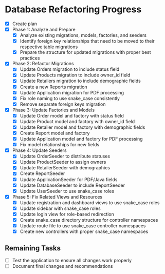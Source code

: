 # Database Refactoring Progress

- [x] Create plan
- [x] Phase 1: Analyze and Prepare
  - [x] Analyze existing migrations, models, factories, and seeders
  - [x] Identify foreign key relationships that need to be moved to their respective table migrations
  - [x] Prepare the structure for updated migrations with proper best practices
- [x] Phase 2: Refactor Migrations
  - [x] Update Orders migration to include status field
  - [x] Update Products migration to include owner_id field
  - [x] Update Retailers migration to include demographic fields
  - [x] Create a new Reports migration
  - [x] Update Application migration for PDF processing
  - [x] Fix role naming to use snake_case consistently
  - [x] Remove separate foreign keys migration 
- [x] Phase 3: Update Factories and Models
  - [x] Update Order model and factory with status field
  - [x] Update Product model and factory with owner_id field
  - [x] Update Retailer model and factory with demographic fields
  - [x] Create Report model and factory
  - [x] Update Application model and factory for PDF processing
  - [x] Fix model relationships for new fields
- [x] Phase 4: Update Seeders
  - [x] Update OrderSeeder to distribute statuses
  - [x] Update ProductSeeder to assign owners
  - [x] Update RetailerSeeder with demographics
  - [x] Create ReportSeeder
  - [x] Update ApplicationSeeder for PDF/Java fields
  - [x] Update DatabaseSeeder to include ReportSeeder
  - [x] Update UserSeeder to use snake_case roles
- [x] Phase 5: Fix Related Views and Resources
  - [x] Update registration and dashboard views to use snake_case roles
  - [x] Update sidebar with snake_case roles
  - [x] Update login view for role-based redirection
  - [x] Create snake_case directory structure for controller namespaces
  - [x] Update route file to use snake_case controller namespaces
  - [x] Create new controllers with proper snake_case namespaces

## Remaining Tasks
- [ ] Test the application to ensure all changes work properly
- [ ] Document final changes and recommendations
